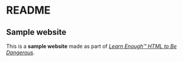 # README
## Sample website

This is a **sample website** made as part of [*Learn Enough™ HTML to Be
Dangerous*](http://learnenough.com/html-tutorial).
